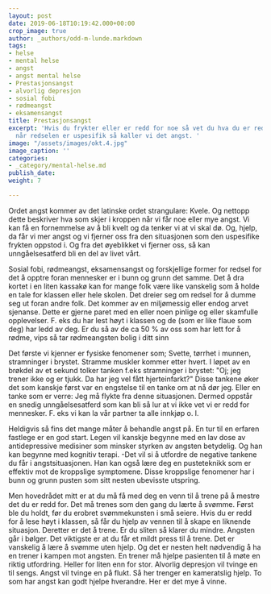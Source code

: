 ```yaml
---
layout: post
date: 2019-06-18T10:19:42.000+00:00
crop_image: true
author: _authors/odd-m-lunde.markdown
tags:
- helse
- mental helse
- angst
- angst mental helse
- Prestasjonsangst
- alvorlig depresjon
- sosial fobi
- rødmeangst
- eksamensangst
title: Prestasjonsangst
excerpt: 'Hvis du frykter eller er redd for noe så vet du hva du er redd for. Men
  når redselen er uspesifik så kaller vi det angst. '
image: "/assets/images/okt.4.jpg"
image_caption: ''
categories:
- _category/mental-helse.md
publish_date: 
weight: 7

---
```

Ordet angst kommer av det latinske ordet strangulare: Kvele. Og nettopp dette beskriver hva som skjer i kroppen når vi får noe eller mye angst. Vi kan få en fornemmelse av å bli kvelt og da tenker vi at vi skal dø. Og, hjelp, da får vi mer angst og vi fjerner oss fra den situasjonen som den uspesifike frykten oppstod i. Og fra det øyeblikket vi fjerner oss, så kan unngåelsesatferd bli en del av livet vårt.

Sosial fobi, rødmeangst, eksamensangst og forskjellige former for redsel for det å opptre foran mennesker er i bunn og grunn det samme. Det å dra kortet i en liten kassakø kan for mange folk være like vanskelig som å holde en tale for klassen eller hele skolen. Det dreier seg om redsel for å dumme seg ut foran andre folk. Det kommer av en miljømessig eller endog arvet sjenanse. Dette er gjerne paret med en eller noen pinlige og eller skamfulle opplevelser. F. eks du har lest høyt i klassen og de (som er like flaue som deg) har ledd av deg. Er du så av de ca 50 % av oss som har lett for å rødme, vips så tar rødmeangsten bolig i ditt sinn

Det første vi kjenner er fysiske fenomener som; Svette, tørrhet i munnen, stramninger i brystet. Stramme muskler kommer etter hvert. I løpet av en brøkdel av et sekund tolker tanken f.eks stramninger i brystet: "Oj; jeg trener ikke og er tjukk. Da har jeg vel fått hjerteinfarkt?" Disse tankene øker det som kanskje først var en engstelse til en tanke om at nå dør jeg. Eller en tanke som er verre: Jeg må flykte fra denne situasjonen. Dermed oppstår en snedig unngåelsesatferd som kan bli så lur at vi ikke vet vi er redd for mennesker. F. eks vi kan la vår partner ta alle innkjøp o. l.

Heldigvis så fins det mange måter å behandle angst på. En tur til en erfaren fastlege er en god start. Legen vil kanskje begynne med en lav dose av antidepressive medisiner som minsker styrken av angsten betydelig. Og han kan begynne med kognitiv terapi. -Det vil si å utfordre de negative tankene du får i angstsituasjonen. Han kan også lære deg en pusteteknikk som er effektiv mot de kroppslige symptomene. Disse kroppslige fenomener har i bunn og grunn pusten som sitt nesten ubevisste utspring.

Men hovedrådet mitt er at du må få med deg en venn til å trene på å mestre det du er redd for. Det må trenes som den gang du lærte å svømme. Først ble du holdt, før du erobret svømmekunsten i små seiere. Hvis du er redd for å lese høyt i klassen, så får du hjelp av vennen til å skape en liknende situasjon. Deretter er det å trene. Er du sliten så klarer du mindre. Angsten går i bølger. Det viktigste er at du får et mildt press til å trene. Det er vanskelig å lære å svømme uten hjelp. Og det er nesten helt nødvendig å ha en trener i kampen mot angsten. En trener må hjelpe pasienten til å møte en riktig utfordring. Heller for liten enn for stor. Alvorlig depresjon vil tvinge en til sengs. Angst vil tvinge en på flukt. Så her trenger en kameratslig hjelp. To som har angst kan godt hjelpe hverandre. Her er det mye å vinne.